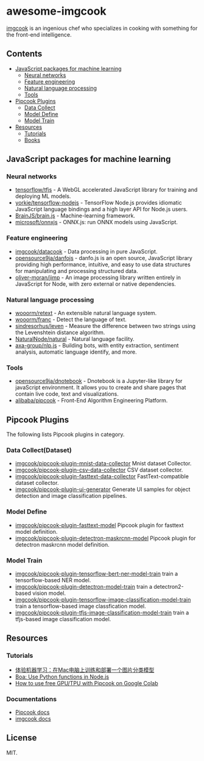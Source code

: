 # awesome-imgcook

[imgcook](https://github.com/imgcook) is an ingenious chef who specializes in cooking with something for the front-end intelligence.

## Contents

- [JavaScript packages for machine learning](#javaScript-packages-for-machine-learning)
	- [Neural networks](#neural-networks)
  - [Feature engineering](#feature-engineering)
  - [Natural language processing](#natural-language-processing)
  - [Tools](#tools)
- [Pipcook Plugins](#pipcook-plugins)
  - [Data Collect](#data-collectdataset)
  - [Model Define](#model-define)
  - [Model Train](#model-train)
- [Resources](#resources)
	- [Tutorials](#tutorials)
	- [Books](#books)

## JavaScript packages for machine learning

### Neural networks

- [tensorflow/tfjs](https://github.com/tensorflow/tfjs) - A WebGL accelerated JavaScript library for training and deploying ML models.
- [yorkie/tensorflow-nodejs](https://github.com/yorkie/tensorflow-nodejs) - TensorFlow Node.js provides idiomatic JavaScript language bindings and a high layer API for Node.js users.
- [BrainJS/brain.js](https://github.com/BrainJS/brain.js) - Machine-learning framework.
- [microsoft/onnxjs](https://github.com/microsoft/onnxjs) - ONNX.js: run ONNX models using JavaScript.

### Feature engineering

- [imgcook/datacook](https://github.com/imgcook/datacook) - Data processing in pure JavaScript.
- [opensource9ja/danfojs](https://github.com/opensource9ja/danfojs) - danfo.js is an open source, JavaScript library providing high performance, intuitive, and easy to use data structures for manipulating and processing structured data.
- [oliver-moran/jimp](https://github.com/oliver-moran/jimp) - An image processing library written entirely in JavaScript for Node, with zero external or native dependencies.

### Natural language processing

- [wooorm/retext](https://github.com/wooorm/retext) - An extensible natural language system.
- [wooorm/franc](https://github.com/wooorm/franc) - Detect the language of text.
- [sindresorhus/leven](https://github.com/sindresorhus/leven) - Measure the difference between two strings using the Levenshtein distance algorithm.
- [NaturalNode/natural](https://github.com/NaturalNode/natural) - Natural language facility.
- [axa-group/nlp.js](https://github.com/axa-group/nlp.js) - Building bots, with entity extraction, sentiment analysis, automatic language identify, and more.

### Tools

- [opensource9ja/dnotebook](https://github.com/opensource9ja/dnotebook) - Dnotebook is a Jupyter-like library for javaScript environment. It allows you to create and share pages that contain live code, text and visualizations.
- [alibaba/pipcook](https://github.com/alibaba/pipcook) - Front-End Algorithm Engineering Platform.

## Pipcook Plugins

The following lists Pipcook plugins in category.

### Data Collect(Dataset)

- [imgcook/pipcook-plugin-mnist-data-collector](https://github.com/imgcook/pipcook-plugin-mnist-data-collector) Mnist dataset Collector.
- [imgcook/pipcook-plugin-csv-data-collector](https://github.com/imgcook/pipcook-plugin-csv-data-collector) CSV dataset collector.
- [imgcook/pipcook-plugin-fasttext-data-collector](https://github.com/imgcook/pipcook-plugin-fasttext-data-collector) FastText-compatible dataset collector.
- [imgcook/pipcook-plugin-ui-generator](https://github.com/imgcook/pipcook-plugin-ui-generator) Generate UI samples for object detection and image classification pipelines.

### Model Define

- [imgcook/pipcook-plugin-fasttext-model](https://github.com/imgcook/pipcook-plugin-fasttext-model) Pipcook plugin for fasttext model definition.
- [imgcook/pipcook-plugin-detectron-maskrcnn-model](https://github.com/imgcook/pipcook-plugin-detectron-maskrcnn-model) Pipcook plugin for detectron maskrcnn model definition.

### Model Train

- [imgcook/pipcook-plugin-tensorflow-bert-ner-model-train](https://github.com/imgcook/pipcook-plugin-tensorflow-bert-ner-model-train) train a tensorflow-based NER model.
- [imgcook/pipcook-plugin-detectron-model-train](https://github.com/imgcook/pipcook-plugin-detectron-model-train) train a detectron2-based vision model.
- [imgcook/pipcook-plugin-tensorflow-image-classification-model-train](https://github.com/imgcook/pipcook-plugin-tensorflow-image-classification-model-train) train a tensorflow-based image classfication model.
- [imgcook/pipcook-plugin-tfjs-image-classification-model-train](https://github.com/imgcook/pipcook-plugin-tfjs-image-classification-model-train) train a tfjs-based image classification model.

## Resources

### Tutorials

- [体验机器学习：在Mac电脑上训练和部署一个图片分类模型](https://github.com/imgcook/ml-mac-classify)
- [Boa: Use Python functions in Node.js](https://www.reddit.com/r/Pipcook/comments/ime8ij/boa_use_python_functions_in_nodejs/)
- [How to use free GPU/TPU with Pipcook on Google Colab](https://www.reddit.com/r/Pipcook/comments/im4vrp/how_to_use_free_gputpu_with_pipcook_on_google/)

### Documentations

- [Pipcook docs](https://alibaba.github.io/pipcook/#/)
- [imgcook docs](https://www.imgcook.com/docs)

## License

MIT.
